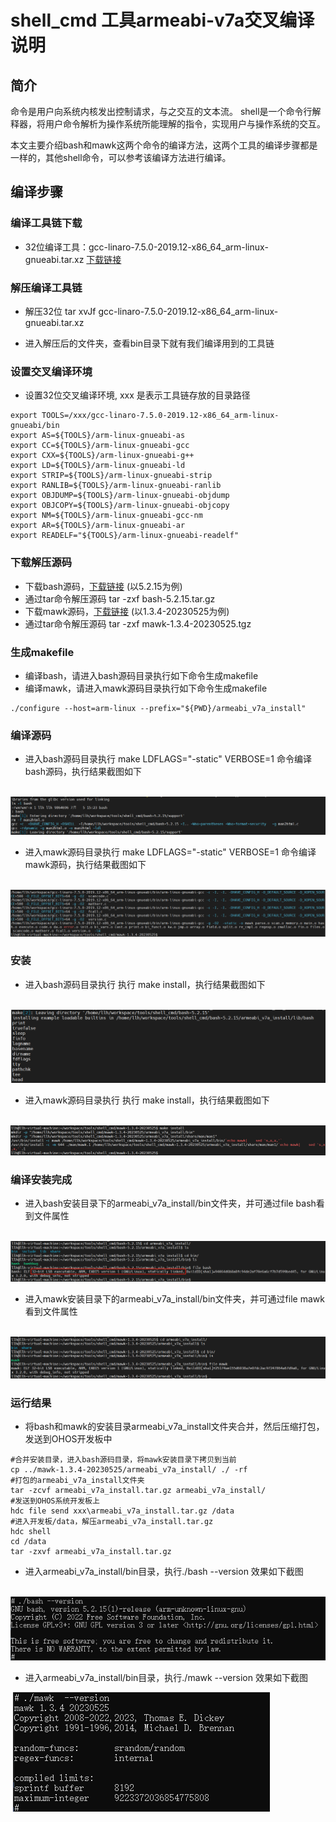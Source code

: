 # shell_cmd 工具armeabi-v7a交叉编译说明

## 简介
命令是用户向系统内核发出控制请求，与之交互的文本流。
shell是一个命令行解释器，将用户命令解析为操作系统所能理解的指令，实现用户与操作系统的交互。

本文主要介绍bash和mawk这两个命令的编译方法，这两个工具的编译步骤都是一样的，其他shell命令，可以参考该编译方法进行编译。

## 编译步骤

### 编译工具链下载

- 32位编译工具：gcc-linaro-7.5.0-2019.12-x86_64_arm-linux-gnueabi.tar.xz [下载链接](https://releases.linaro.org/components/toolchain/binaries/7.5-2019.12/arm-linux-gnueabi/gcc-linaro-7.5.0-2019.12-x86_64_arm-linux-gnueabi.tar.xz)

### 解压编译工具链

- 解压32位 tar xvJf gcc-linaro-7.5.0-2019.12-x86_64_arm-linux-gnueabi.tar.xz


- 进入解压后的文件夹，查看bin目录下就有我们编译用到的工具链

### 设置交叉编译环境

- 设置32位交叉编译环境, xxx 是表示工具链存放的目录路径

```shell
export TOOLS=/xxx/gcc-linaro-7.5.0-2019.12-x86_64_arm-linux-gnueabi/bin
export AS=${TOOLS}/arm-linux-gnueabi-as
export CC=${TOOLS}/arm-linux-gnueabi-gcc
export CXX=${TOOLS}/arm-linux-gnueabi-g++
export LD=${TOOLS}/arm-linux-gnueabi-ld
export STRIP=${TOOLS}/arm-linux-gnueabi-strip
export RANLIB=${TOOLS}/arm-linux-gnueabi-ranlib
export OBJDUMP=${TOOLS}/arm-linux-gnueabi-objdump
export OBJCOPY=${TOOLS}/arm-linux-gnueabi-objcopy
export NM=${TOOLS}/arm-linux-gnueabi-gcc-nm
export AR=${TOOLS}/arm-linux-gnueabi-ar
export READELF="${TOOLS}/arm-linux-gnueabi-readelf"
```

### 下载解压源码

- 下载bash源码，[下载链接](https://ftp.gnu.org/gnu/bash/bash-5.2.15.tar.gz) (以5.2.15为例)
- 通过tar命令解压源码 tar -zxf bash-5.2.15.tar.gz
- 下载mawk源码，[下载链接](https://invisible-island.net/archives/mawk/mawk-1.3.4-20230525.tgz) (以1.3.4-20230525为例)
- 通过tar命令解压源码 tar -zxf mawk-1.3.4-20230525.tgz

###  生成makefile

- 编译bash，请进入bash源码目录执行如下命令生成makefile
- 编译mawk，请进入mawk源码目录执行如下命令生成makefile

```shell
./configure --host=arm-linux --prefix="${PWD}/armeabi_v7a_install"
```

### 编译源码

- 进入bash源码目录执行 make LDFLAGS="-static" VERBOSE=1 命令编译bash源码，执行结果截图如下


&nbsp;![bashbuildsuccess](media/bashbuild_success.png)

- 进入mawk源码目录执行 make LDFLAGS="-static" VERBOSE=1 命令编译mawk源码，执行结果截图如下

&nbsp;![mawkbuildsuccess](media/mawk_build_success_32.png)

### 安装

- 进入bash源码目录执行 执行 make install，执行结果截图如下


&nbsp;![bashinstallsuccess](media/bashinstall_32.png)

- 进入mawk源码目录执行 执行 make install，执行结果截图如下

&nbsp;![mawkinstallsuccess](media/mawkinstall_32.png)

### 编译安装完成

- 进入bash安装目录下的armeabi_v7a_install/bin文件夹，并可通过file bash看到文件属性


&nbsp;![bashfile32](media/bashfile32.png)

- 进入mawk安装目录下的armeabi_v7a_install/bin文件夹，并可通过file mawk看到文件属性

&nbsp;![mawkfile32](media/mawkfile32.png)

### 运行结果

- 将bash和mawk的安装目录armeabi_v7a_install文件夹合并，然后压缩打包，发送到OHOS开发板中

```shell
#合并安装目录，进入bash源码目录，将mawk安装目录下拷贝到当前
cp ../mawk-1.3.4-20230525/armeabi_v7a_install/ ./ -rf
#打包的armeabi_v7a_install文件夹
tar -zcvf armeabi_v7a_install.tar.gz armeabi_v7a_install/
#发送到OHOS系统开发板上
hdc file send xxx\armeabi_v7a_install.tar.gz /data   
#进入开发板/data，解压armeabi_v7a_install.tar.gz
hdc shell
cd /data
tar -zxvf armeabi_v7a_install.tar.gz
```

- 进入armeabi_v7a_install/bin目录，执行./bash --version 效果如下截图 


&nbsp;![run](./media/bashrun.png)

- 进入armeabi_v7a_install/bin目录，执行./mawk --version 效果如下截图 

&nbsp;![run](./media/mawkrun.png)
